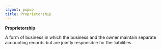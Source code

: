 ```yaml
---
layout: popup
title: Proprietorship
---
```



**Proprietorship**


A form of business in which the business and the owner maintain separate accounting records but are jointly responsible for the liabilities.
